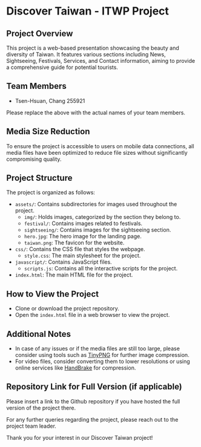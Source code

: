# Discover Taiwan - ITWP Project

## Project Overview
This project is a web-based presentation showcasing the beauty and diversity of Taiwan. It features various sections including News, Sightseeing, Festivals, Services, and Contact information, aiming to provide a comprehensive guide for potential tourists.

## Team Members
- Tsen-Hsuan, Chang 255921

Please replace the above with the actual names of your team members.

## Media Size Reduction
To ensure the project is accessible to users on mobile data connections, all media files have been optimized to reduce file sizes without significantly compromising quality.

## Project Structure
The project is organized as follows:
- `assets/`: Contains subdirectories for images used throughout the project.
  - `img/`: Holds images, categorized by the section they belong to.
  - `festival/`: Contains images related to festivals.
  - `sightseeing/`: Contains images for the sightseeing section.
  - `hero.jpg`: The hero image for the landing page.
  - `taiwan.png`: The favicon for the website.
- `css/`: Contains the CSS file that styles the webpage.
  - `style.css`: The main stylesheet for the project.
- `javascript/`: Contains JavaScript files.
  - `scripts.js`: Contains all the interactive scripts for the project.
- `index.html`: The main HTML file for the project.

## How to View the Project
- Clone or download the project repository.
- Open the `index.html` file in a web browser to view the project.

## Additional Notes
- In case of any issues or if the media files are still too large, please consider using tools such as [TinyPNG](https://tinypng.com/) for further image compression.
- For video files, consider converting them to lower resolutions or using online services like [HandBrake](https://handbrake.fr/) for compression.

## Repository Link for Full Version (if applicable)
Please insert a link to the Github repository if you have hosted the full version of the project there.

For any further queries regarding the project, please reach out to the project team leader.

Thank you for your interest in our Discover Taiwan project!

